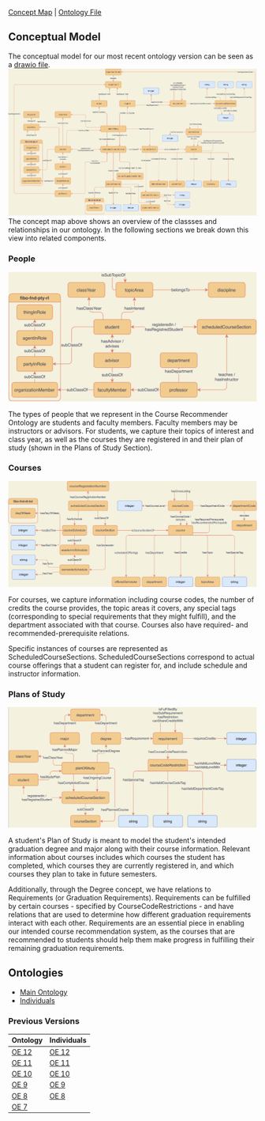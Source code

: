 [Concept Map](#conceptual-model) | [Ontology File](course-recommender.rdf)

## Conceptual Model

The conceptual model for our most recent ontology version can be seen as a [drawio file](https://drive.google.com/file/d/1b3JVHcvj6Lowty8aPcan0jGcSv3qkH0Z/view?usp=sharing).
![Overall Concept Map](images/concept_map_overall.png)
The concept map above shows an overview of the classses and relationships in our ontology. In the following sections we break down this view into related components.

### People
![People Sub-Concept Map](images/concept_map_people.png)

The types of people that we represent in the Course Recommender Ontology are students and faculty members. Faculty
members may be instructors or advisors. For students, we capture their topics of interest and class year, as well as
the courses they are registered in and their plan of study (shown in the Plans of Study Section).

### Courses
![Courses Sub-Concept Map](images/concept_map_courses.png)

For courses, we capture information including course codes, the number of credits the course
provides, the topic areas it covers, any special tags (corresponding to special
requirements that they might fulfill), and the department associated with that course. Courses also have
required- and recommended-prerequisite relations. 

Specific instances of courses are represented as ScheduledCourseSections. ScheduledCourseSections correspond to
actual course offerings that a student can register for, and include schedule and instructor information.

### Plans of Study
![Requirements Sub-Concept Map](images/concept_map_requirements.png)

A student's Plan of Study is meant to model the student's intended graduation degree and major along with their course
information. Relevant information about courses includes which courses the student has completed, which courses they
are currently registered in, and which courses they plan to take in future semesters.

Additionally, through the
Degree concept, we have relations to Requirements (or Graduation Requirements). Requirements can be fulfilled by
certain courses - specified by CourseCodeRestrictions - and have relations that are used to determine how different
graduation requirements interact with each other.  Requirements are an essential piece in enabling our intended
course recommendation system, as the courses that are recommended to students should help them make progress in 
fulfilling their remaining graduation requirements.

## Ontologies

- [Main Ontology][oe-current]
- [Individuals][oe-current-ind]

### Previous Versions

| Ontology                    | Individuals                  |
|-----------------------------|------------------------------|
| [OE 12][oe-12-ont]          | [OE 12][oe-12-ind]           |
| [OE 11][oe-11-ont]          | [OE 11][oe-11-ind]           |
| [OE 10][oe-10-ont]          | [OE 10][oe-10-ind]           |
| [OE 9][oe-9-ont]            | [OE 9][oe-9-ind]             |
| [OE 8][oe-8-ont]            | [OE 8][oe-8-ind]             |
| [OE 7][oe-7-ont]            |                              |

[oe-current]: https://raw.githubusercontent.com/tetherless-world/ontology-engineering/course-recommender/oe2020/course-recommender/course-recommender.rdf
[oe-current-ind]: https://raw.githubusercontent.com/tetherless-world/ontology-engineering/course-recommender/oe2020/course-recommender/course-recommender-individuals.rdf

[oe-12-ont]: https://raw.githubusercontent.com/tetherless-world/ontology-engineering/7dd19e4a8a78e7143a5ff6002fd206ed4b20bf13/oe2020/course-recommender/course-recommender.rdf
[oe-12-ind]: https://raw.githubusercontent.com/tetherless-world/ontology-engineering/7dd19e4a8a78e7143a5ff6002fd206ed4b20bf13/oe2020/course-recommender/course-recommender-individuals.rdf

[oe-11-ont]: https://raw.githubusercontent.com/tetherless-world/ontology-engineering/4316f30ca8a93fd652ff4d4861c7ba101e28c7fa/oe2020/course-recommender/course-recommender.rdf
[oe-11-ind]: https://raw.githubusercontent.com/tetherless-world/ontology-engineering/4316f30ca8a93fd652ff4d4861c7ba101e28c7fa/oe2020/course-recommender/course-recommender-individuals.rdf

[oe-10-ont]: https://raw.githubusercontent.com/tetherless-world/ontology-engineering/f611a01bbe4915a8af9f6bfa2e8a11d371b7ed0e/oe2020/course-recommender/course-recommender.rdf
[oe-10-ind]: https://raw.githubusercontent.com/tetherless-world/ontology-engineering/f611a01bbe4915a8af9f6bfa2e8a11d371b7ed0e/oe2020/course-recommender/course-recommender-individuals.rdf

[oe-9-ont]: https://raw.githubusercontent.com/tetherless-world/ontology-engineering/83366e952dae6beb86ddcd660f004076a31b81ea/oe2020/course-recommender/course-recommender.rdf
[oe-9-ind]: https://raw.githubusercontent.com/tetherless-world/ontology-engineering/83366e952dae6beb86ddcd660f004076a31b81ea/oe2020/course-recommender/course-recommender-individuals.rdf

[oe-8-ont]: https://raw.githubusercontent.com/tetherless-world/ontology-engineering/1d4ed76076bb7bc6687dd92ace36fc8734f34995/oe2020/course-recommender/course-recommender.rdf
[oe-8-ind]: https://raw.githubusercontent.com/tetherless-world/ontology-engineering/83366e952dae6beb86ddcd660f004076a31b81ea/oe2020/course-recommender/course-recommender-individuals.rdf

[oe-7-ont]: https://raw.githubusercontent.com/tetherless-world/ontology-engineering/5f9f5249fb24d6367fbf894c1673205298ef0f96/oe2020/course-recommender/course-recommender.rdf
